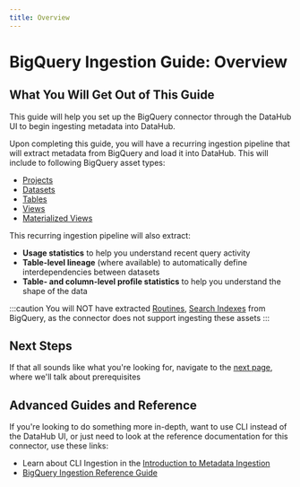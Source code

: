 ```yaml
---
title: Overview
---
```

# BigQuery Ingestion Guide: Overview

## What You Will Get Out of This Guide

This guide will help you set up the BigQuery connector through the DataHub UI to begin ingesting metadata into DataHub.

Upon completing this guide, you will have a recurring ingestion pipeline that will extract metadata from BigQuery and load it into DataHub. This will include to following BigQuery asset types:

* [Projects](https://cloud.google.com/bigquery/docs/resource-hierarchy#projects)
* [Datasets](https://cloud.google.com/bigquery/docs/datasets-intro)
* [Tables](https://cloud.google.com/bigquery/docs/tables-intro)
* [Views](https://cloud.google.com/bigquery/docs/views-intro)
* [Materialized Views](https://cloud.google.com/bigquery/docs/materialized-views-intro)

This recurring ingestion pipeline will also extract:

* **Usage statistics** to help you understand recent query activity
* **Table-level lineage** (where available) to automatically define interdependencies between datasets
* **Table- and column-level profile statistics** to help you understand the shape of the data

:::caution
You will NOT have extracted [Routines](https://cloud.google.com/bigquery/docs/routines), [Search Indexes](https://cloud.google.com/bigquery/docs/search-intro) from BigQuery, as the connector does not support ingesting these assets
:::

## Next Steps
If that all sounds like what you're looking for, navigate to the [next page](setup.md), where we'll talk about prerequisites

## Advanced Guides and Reference
If you're looking to do something more in-depth, want to use CLI instead of the DataHub UI, or just need to look at the reference documentation for this connector, use these links:

* Learn about CLI Ingestion in the [Introduction to Metadata Ingestion](../../../metadata-ingestion/README.md)
* [BigQuery Ingestion Reference Guide](../../generated/ingestion/sources/bigquery.md#)


